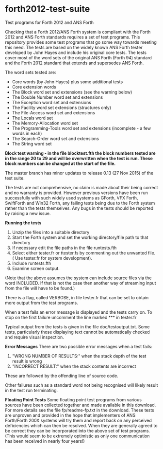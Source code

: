 # forth2012-test-suite
Test programs for Forth 2012 and ANS Forth

Checking that a Forth 2012/ANS Forth system is compliant with the Forth 2012
and ANS Forth standards requires a set of test programs. This repository
provides some test programs that go some way towards meeting this need. The
tests are based on the widely known ANS Forth tester developed by John Hayes
and include his original core tests. The tests cover most of the word sets of
the original ANS Forth (Forth 94) standard and the Forth 2012 standard that
extends and supersedes ANS Forth.

The word sets tested are:
- Core words (by John Hayes) plus some additional tests
- Core extension words
- The Block word set and extensions (see the warning below)
- The Double Number word set and extensions
- The Exception word set and extensions
- The Facility word set extensions (structures only)
- The File-Access word set and extensions
- The Locals word set
- The Memory-Allocation word set
- The Programming-Tools word set and extensions (incomplete - a
  few words in each)
- The Search-Order word set and extensions
- The String word set

**Block test warning - in the file blocktest.fth the block numbers tested are in the range 20 to 29 and will be overwritten when the test is run. These block numbers can be changed at the start of the file.**

The master branch has minor updates to release 0.13 (27 Nov 2015) of the test suite.

The tests are not comprehensive, no claim is made about their being correct and no warranty is provided. However previous versions have been run successfully with such widely used systems as GForth, VFX Forth, SwiftForth and Win32 Forth, any failing tests being due to the Forth system rather than the tests themselves. Any bugs in the tests should be reported by raising a new issue.

**Running the tests**
 1. Unzip the files into a suitable directory
 2. Start the Forth system and set the working directory/file path to that directory
 3. If necessary edit the file paths in the file runtests.fth
 4. Select either tester.fr or ttester.fs by commenting out the unwanted file. ( Use  tester.fr for system development).
 5. Include runtests.fth
 6. Examine screen output.

(Note that the above assumes the system can include source files via the word INCLUDED. If that is not the case then another way of streaming input from the file will have to be found.)

There is a flag, called VERBOSE, in file tester.fr that can be set to obtain more output from the test programs.

When a test fails an error message is displayed and the tests carry on. To stop on the first failure uncomment the line marked *** in tester.fr 

Typical output from the tests is given in the file doc/testoutput.txt. Some tests, particularly those displaying text cannot be automatically checked and require visual inspection.

**Error Messages**
 There are two possible error messages when a test fails:
  1. "WRONG NUMBER OF RESULTS:" when the stack depth of the test result is wrong
  2. "INCORRECT RESULT:" when the stack contents are incorrect

These are followed by the offending line of source code. 

Other failures such as a standard word not being recognised will likely result in the test run terminating.

**Floating Point Tests**
Some floating point test programs from various sources have been collected together and made available in this download. For more details see the file fp/readme-fp.txt in the download. These tests are unproven and provided in the hope that implementers of ANS Forth/Forth 200X systems will try them and report back on any perceived deficiencies which can then be resolved. When they are generally agreed to be correct they can be incorporated into the above set of test programs. (This would seem to be extremely optimistic as only one communication has been received in nearly four years!)
